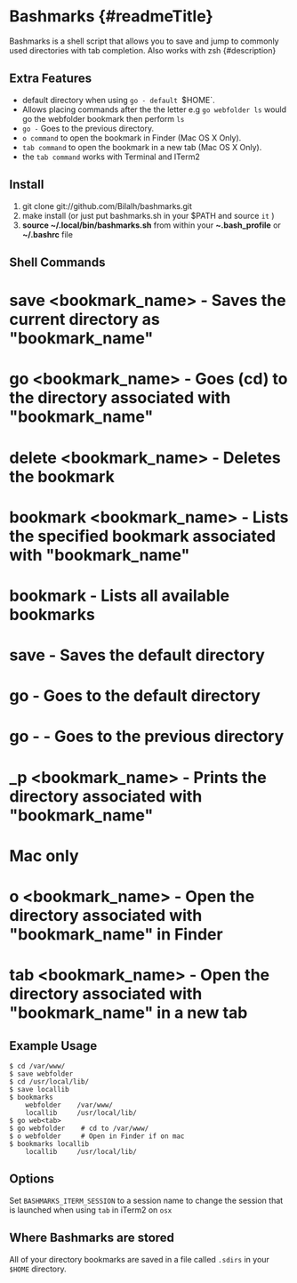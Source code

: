 Bashmarks {#readmeTitle}
=====

Bashmarks is a shell script that allows you to save and jump to commonly used directories with tab completion. Also works with zsh
{#description}

Extra Features
--------------

* default directory when using `go - default `$HOME`.
* Allows placing commands after the the letter e.g `go webfolder ls` would go the webfolder bookmark then perform `ls`
* `go -` Goes to the previous directory.
* `o command` to open the bookmark in Finder (Mac OS X Only).
* `tab command` to open the bookmark in a new tab (Mac OS X Only).
* the `tab command` works with Terminal and ITerm2

Install
-------

1. git clone git://github.com/Bilalh/bashmarks.git
2. make install  (or just put bashmarks.sh in your $PATH and source `it`  )
3. **source ~/.local/bin/bashmarks.sh** from within your **~.bash\_profile** or **~/.bashrc** file

Shell Commands
--------------

# save <bookmark_name>      - Saves the current directory as "bookmark_name"
# go <bookmark_name>        - Goes (cd) to the directory associated with "bookmark_name"
# delete <bookmark_name>    - Deletes the bookmark
# bookmark <bookmark_name>  - Lists the specified bookmark associated with "bookmark_name"
# bookmark                  - Lists all available bookmarks
# save                      - Saves the default directory
# go                        - Goes to the default directory
# go -                      - Goes to the previous directory
# _p <bookmark_name>        - Prints the directory associated with "bookmark_name"

# Mac only 
# o <bookmark_name>    - Open the directory associated with "bookmark_name" in Finder
# tab <bookmark_name>  - Open the directory associated with "bookmark_name" in a new tab

Example Usage
-------------

	$ cd /var/www/
	$ save webfolder
	$ cd /usr/local/lib/
	$ save locallib
	$ bookmarks
		webfolder	 /var/www/
		locallib	 /usr/local/lib/
	$ go web<tab>
	$ go webfolder	  # cd to /var/www/
	$ o webfolder	  # Open in Finder if on mac
	$ bookmarks locallib
		locallib	 /usr/local/lib/
		
Options
-------

Set `BASHMARKS_ITERM_SESSION` to a session name to change the session that is launched when using `tab` in iTerm2 on `osx` 

        
Where Bashmarks are stored
--------------------------
    
All of your directory bookmarks are saved in a file called `.sdirs` in your `$HOME` directory.
